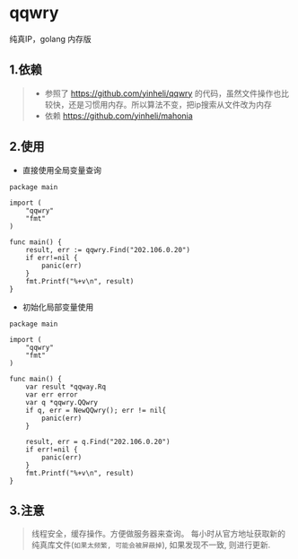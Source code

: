 # qqwry
纯真IP，golang 内存版


## 1.依赖
> * 参照了 https://github.com/yinheli/qqwry 的代码，虽然文件操作也比较快，还是习惯用内存。所以算法不变，把ip搜索从文件改为内存
> * 依赖 https://github.com/yinheli/mahonia


## 2.使用
* 直接使用全局变量查询
```golang
package main

import (
    "qqwry"
    "fmt"
)

func main() {
    result, err := qqwry.Find("202.106.0.20")
    if err!=nil {
        panic(err)
    }
    fmt.Printf("%+v\n", result)
}
```

* 初始化局部变量使用
```golang
package main

import (
    "qqwry"
    "fmt"
)

func main() {
    var result *qqway.Rq
    var err error
    var q *qqwry.QQwry
    if q, err = NewQQwry(); err != nil{
        panic(err)
    }
    
    result, err = q.Find("202.106.0.20")
    if err!=nil {
        panic(err)
    }
    fmt.Printf("%+v\n", result)
}
```

## 3.注意
> 线程安全，缓存操作。方便做服务器来查询。
> 每小时从官方地址获取新的纯真库文件(`如果太频繁, 可能会被屏蔽掉`), 如果发现不一致, 则进行更新.
